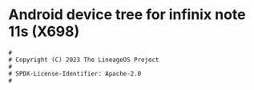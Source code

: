 # Android device tree for infinix note 11s (X698)

```
#
# Copyright (C) 2023 The LineageOS Project
#
# SPDX-License-Identifier: Apache-2.0
#
```
